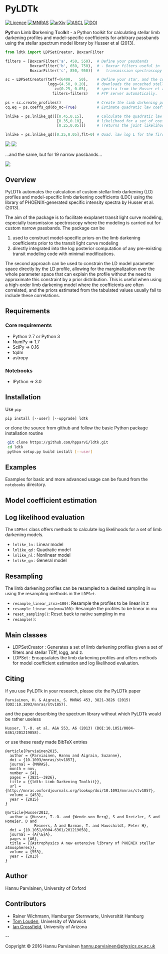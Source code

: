# PyLDTk

[![Licence](http://img.shields.io/badge/license-GPLv2-blue.svg?style=flat)](http://www.gnu.org/licenses/gpl-2.0.html)
[![MNRAS](https://img.shields.io/badge/MNRAS-10.1093%2Fmnras%2Fstv1857-blue.svg)](http://mnras.oxfordjournals.org/content/453/4/3821.abstract)
[![arXiv](http://img.shields.io/badge/arXiv-1508.02634-blue.svg?style=flat)](http://arxiv.org/abs/1508.02634)
[![ASCL](https://img.shields.io/badge/ASCL-1510.003-blue.svg?style=flat)](http://ascl.net/1510.003)
[![DOI](https://zenodo.org/badge/5871/hpparvi/ldtk.svg)](https://zenodo.org/badge/latestdoi/5871/hpparvi/ldtk)


**Py**thon **L**imb **D**arkening **T**ool**k**it - a Python toolkit for calculating stellar limb darkening profiles and model-specific coefficients for arbitrary passbands using the stellar spectrum model library by Husser et al (2013).

```python
from ldtk import LDPSetCreator, BoxcarFilter

filters = [BoxcarFilter('a', 450, 550),  # Define your passbands
           BoxcarFilter('b', 650, 750),  # - Boxcar filters useful in 
           BoxcarFilter('c', 850, 950)]  #   transmission spectroscopy

sc = LDPSetCreator(teff=(6400,   50),    # Define your star, and the code
                   logg=(4.50, 0.20),    # downloads the uncached stellar 
                      z=(0.25, 0.05),    # spectra from the Husser et al.
                     filters=filters)    # FTP server automatically.

ps = sc.create_profiles()                # Create the limb darkening profiles
cq,eq = ps.coeffs_qd(do_mc=True)         # Estimate quadratic law coefficients

lnlike = ps.lnlike_qd([[0.45,0.15],      # Calculate the quadratic law log 
                       [0.35,0.10],      # likelihood for a set of coefficients 
                       [0.25,0.05]])     # (returns the joint likelihood)

lnlike = ps.lnlike_qd([0.25,0.05],flt=0) # Quad. law log L for the first filter
```

![](notebooks/plots/example_profiles.png)
![](notebooks/plots/example_coefficients.png)

...and the same, but for 19 narrow passbands...

![](notebooks/plots/qd_coeffs_narrow.png)

## Overview

PyLDTk automates the calculation of custom stellar limb darkening (LD) profiles and model-specific limb darkening coefficients (LDC) using the library of PHOENIX-generated specific intensity spectra by Husser et al. (2013).

The aim of the package is to facilitate exoplanet transit light curve modeling, especially transmission
spectroscopy where the modeling is carried out for custom narrow passbands. The package can be  

1. used to construct model-specific priors on the limb darkening coefficients prior to the transit light curve modeling
2. directly integrated into the log posterior computation of any pre-existing transit modeling code with minimal modifications.

The second approach can be used to constrain the LD model parameter space directly by the LD profile, allowing for the marginalization over the whole parameter space that can explain the profile without the need to approximate this constraint by a prior distribution. This is useful when using a high-order limb darkening model where the coefficients are often correlated, and the priors estimated from the tabulated values usually fail to include these correlations.

## Requirements
### Core requirements
- Python 2.7 or Python 3
- NumPy => 1.7
- SciPy => 0.16
- tqdm
- astropy

### Notebooks
- IPython => 3.0

## Installation

Use `pip`

    pip install [--user] [--upgrade] ldtk

or clone the source from github and follow the basic Python package installation routine

```bash
 git clone https://github.com/hpparvi/ldtk.git
 cd ldtk
 python setup.py build install [--user]
```

## Examples

Examples for basic and more advanced usage can be found from the `notebooks` directory.

## Model coefficient estimation

## Log likelihood evaluation
The ``LDPSet`` class offers methods to calculate log likelihoods for a set of limb darkening models.

 - ``lnlike_ln`` : Linear model
 - ``lnlike_qd`` : Quadratic model
 - ``lnlike_nl`` : Nonlinear model
 - ``lnlike_gn`` : General model

## Resampling
The limb darkening profiles can be resampled to a desired sampling in ``mu`` using the resampling methods in the ``LDPSet``. 

 - ``resample_linear_z(nz=100)``: Resample the profiles to be linear in z
 - ``resample_linear_mu(nmu=100)``: Resample the profiles to be linear in mu
 - ``reset_sampling()``: Reset back to native sampling in mu
 - ``resample()``:

## Main classes

 - LDPSetCreator : Generates a set of limb darkening profiles given a set of filters and stellar TEff, logg, and z.
 - LDPSet : Encapsulates the limb darkening profiles and offers methods for model coefficient estimation and log likelihood evaluation.

## Citing

If you use PyLDTk in your research, please cite the PyLDTk paper

    Parviainen, H. & Aigrain, S. MNRAS 453, 3821–3826 (2015) (DOI:10.1093/mnras/stv1857).
    
and the paper describing the spectrum library without which PyLDTk would be rather useless 

    Husser, T.-O. et al. A&A 553, A6 (2013) (DOI:10.1051/0004-6361/201219058).

or use these ready made BibTeX entries

    @article{Parviainen2015,
      author = {Parviainen, Hannu and Aigrain, Suzanne},
      doi = {10.1093/mnras/stv1857},
      journal = {MNRAS},
      month = nov,
      number = {4},
      pages = {3821--3826},
      title = {{ldtk: Limb Darkening Toolkit}},
      url = {http://mnras.oxfordjournals.org/lookup/doi/10.1093/mnras/stv1857},
      volume = {453},
      year = {2015}
    }

    @article{Husser2013,
      author = {Husser, T.-O. and {Wende-von Berg}, S and Dreizler, S and Homeier, D and
                 Reiners, A and Barman, T. and Hauschildt, Peter H},
      doi = {10.1051/0004-6361/201219058},
      journal = {A{\&}A},
      pages = {A6},
      title = {{Astrophysics A new extensive library of PHOENIX stellar atmospheres}},
      volume = {553},
      year = {2013}
    }

## Author

Hannu Parviainen, University of Oxford

## Contributors

- Rainer Wichmann, Hamburger Sternwarte, Universität Hamburg
- [Tom Louden](https://github.com/tomlouden), University of Warwick
- [Ian Crossfield](https://github.com/iancrossfield), University of Arizona

--

Copyright © 2016 Hannu Parviainen <hannu.parviainen@physics.ox.ac.uk>
